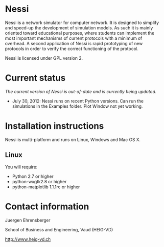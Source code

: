 Nessi
=====
Nessi is a network simulator for computer network. It is designed to simplify and speed-up the development of simulation models. As such it is mainly oriented toward educational purposes, where students can implement the most important mechanisms of current protocols with a minimum of overhead. A second application of Nessi is rapid prototyping of new protocols in order to verify the correct functioning of the protocol.

Nessi is licensed under GPL version 2.


Current status
==============

*The current version of Nessi is out-of-date and is currently being updated.*

* July 30, 2012: Nessi runs on recent Python versions. Can run the simulations in the Examples folder. Plot Window not yet working.

Installation instructions
=========================
Nessi is multi-platform and runs on Linux, Windows and Mac OS X.

Linux
-----
You will require:

* Python 2.7 or higher
* python-wxgtk2.8 or higher
* python-matplotlib 1.1.1rc or higher


Contact information
===================
Juergen Ehrensberger

School of Business and Engineering, Vaud (HEIG-VD)

http://www.heig-vd.ch

